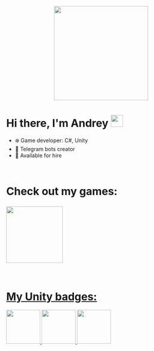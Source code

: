 <div align="center">
  <img src="https://media2.giphy.com/media/v1.Y2lkPTc5MGI3NjExMTcyM2I1YzkxMGYyYmUxNTQxMjMwZDI5OWJmMzU3NjA3YzFhNDFmMyZlcD12MV9pbnRlcm5hbF9naWZzX2dpZklkJmN0PXM/F73KLZL9eAfDcDQFAt/giphy.gif" width="250" />
</div>
<h1 align="left">Hi there, I'm Andrey 
<img src="https://github.com/blackcater/blackcater/raw/main/images/Hi.gif" height="32"/></h1>
<ul>
 <li>❄️ Game developer: C#, Unity</li>
 <li>🤖 Telegram bots creator</li>
 <li>🎯 Available for hire</li>
</ul>
<br>
<h1 align="left">Check out my games:
</h1>
<h3 align="left">
  <a href=https://learn.unity.com/u/633b0af1edbc2a72789dbe60?tab=profile>
    <img src="https://pixelartmaker-data-78746291193.nyc3.digitaloceanspaces.com/image/503924d3945d80e.png" width="150"/></h3>
<br>

<h1 align="left">My Unity badges: 
</h1>
<div id="badges" align="left">
    <a href="https://www.credly.com/earner/earned/badge/0d96454c-161a-4507-a99a-7d7e1520390d">
    <img src="https://images.credly.com/size/680x680/images/2ebece18-451f-4f69-868a-9b5edac57567/image.png" width="90"/>
  </a>
   <a href="https://www.credly.com/earner/earned/badge/0d96454c-161a-4507-a99a-7d7e1520390d">
    <img src="https://images.credly.com/size/680x680/images/24c48b7e-6c7b-4763-91e7-379565ba4e42/image.png" width="90"/>
  </a>
  <a href="https://www.credly.com/earner/earned/badge/0d96454c-161a-4507-a99a-7d7e1520390d">
    <img src="https://images.credly.com/size/680x680/images/03d1c2f6-6182-49bd-b5af-2ef6d28b5383/image.png" width="90"/>
  </a>
</div>
